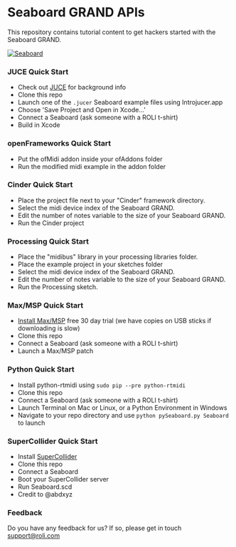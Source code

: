 # Seaboard GRAND APIs

This repository contains tutorial content to get hackers started with the Seaboard GRAND.

[![Seaboard](https://roli.com/assets/img/product-page/product-page-header-wide.jpg)](roli.com/products/seaboard-grand)

### JUCE Quick Start

- Check out [JUCE](http://www.juce.com/discover) for background info
- Clone this repo
- Launch one of the `.jucer` Seaboard example files using Introjucer.app
- Choose 'Save Project and Open in Xcode...'
- Connect a Seaboard (ask someone with a ROLI t-shirt)
- Build in Xcode

### openFrameworks Quick Start

- Put the ofMidi addon inside your ofAddons folder
- Run the modified midi example in the addon folder

### Cinder Quick Start

- Place the project file next to your "Cinder" framework directory.
- Select the midi device index of the Seaboard GRAND.
- Edit the number of notes variable to the size of your Seaboard GRAND.
- Run the Cinder project

### Processing Quick Start

- Place the "midibus" library in your processing libraries folder.
- Place the example project in your sketches folder
- Select the midi device index of the Seaboard GRAND.
- Edit the number of notes variable to the size of your Seaboard GRAND.
- Run the Processing sketch.

### Max/MSP Quick Start

- [Install Max/MSP](http://cycling74.com/products/max/) free 30 day trial (we have copies on USB sticks if downloading is slow)
- Clone this repo
- Connect a Seaboard (ask someone with a ROLI t-shirt)
- Launch a Max/MSP patch

### Python Quick Start
- Install python-rtmidi using `sudo pip --pre python-rtmidi`
- Clone this repo
- Connect a Seaboard (ask someone with a ROLI t-shirt)
- Launch Terminal on Mac or Linux, or a Python Environment in Windows
- Navigate to your repo directory and use `python pySeaboard.py Seaboard` to launch

### SuperCollider Quick Start
- Install [SuperCollider](https://supercollider.github.io/)
- Clone this repo
- Connect a Seaboard
- Boot your SuperCollider server
- Run Seaboard.scd
- Credit to @abdxyz


### Feedback

Do you have any feedback for us? If so, please get in touch support@roli.com
